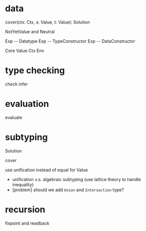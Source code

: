 # data

cover(ctx: Ctx, s: Value, t: Value): Solution

NotYetValue and Neutral

Exp -- Datatype
Exp -- TypeConstructor
Exp -- DataConstructor

Core
Value
Ctx
Env

# type checking

check
infer

# evaluation

evaluate

# subtyping

Solution

cover

use unification instead of equal for Value

- unification v.s. algebraic subtyping (use lattice theory to handle inequality)
- [problem] should we add `Union` and `Intersection` type?

# recursion

fixpoint and readback
